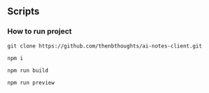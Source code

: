 ## Scripts

### How to run project
```
git clone https://github.com/thenbthoughts/ai-notes-client.git
```

```
npm i
```

```
npm run build
```

```
npm run preview
```